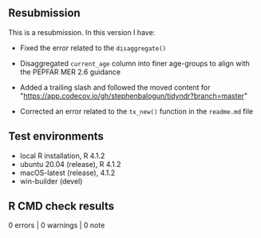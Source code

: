 ## Resubmission

This is a resubmission. In this version I have:

-   Fixed the error related to the `disaggregate()`

-   Disaggregated `current_age` column into finer age-groups to align with the PEPFAR MER 2.6 guidance

-   Added a trailing slash and followed the moved content for "https://app.codecov.io/gh/stephenbalogun/tidyndr?branch=master"

-   Corrected an error related to the `tx_new()` function in  the `readme.md` file

## Test environments

-   local R installation, R 4.1.2
-   ubuntu 20.04 (release), R 4.1.2
-    macOS-latest (release), 4.1.2
-   win-builder (devel)

## R CMD check results

0 errors \| 0 warnings \| 0 note

